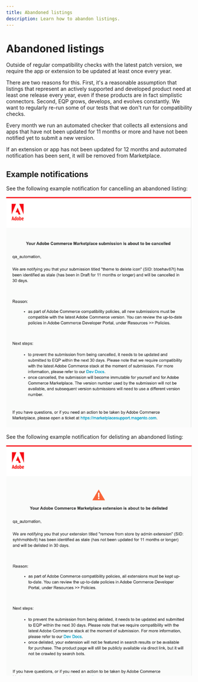 ```yaml
---
title: Abandoned listings
description: Learn how to abandon listings.
---
```


# Abandoned listings

Outside of regular compatibility checks with the latest patch version, we require the app or extension to be updated at least once every year.

There are two reasons for this. First, it's a reasonable assumption that listings that represent an actively supported and developed product need at least one release every year, even if these products are in fact simplistic connectors. Second, EQP grows, develops, and evolves constantly. We want to regularly re-run some of our tests that we don't run for compatibility checks.

Every month we run an automated checker that collects all extensions and apps that have not been updated for 11 months or more and have not been notified yet to submit a new version.

If an extension or app has not been updated for 12 months and automated notification has been sent, it will be removed from Marketplace.

## Example notifications

See the following example notification for cancelling an abandoned listing:

![Example delisting notification from the marketplace](../_images/abandoned-cancelled.png)

See the following example notification for delisting an abandoned listing:

![Example delisting notification from the marketplace](../_images/abandoned-delisted.png)
